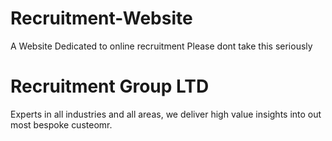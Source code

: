 # Recruitment-Website
A Website Dedicated to online recruitment
Please dont take this seriously

<!DOCTYPE>
<html>
<Body>


<h1>Recruitment Group LTD</h1>

<p1> Experts in all industries and all areas, we deliver high value insights into out most bespoke custeomr. </p1>
